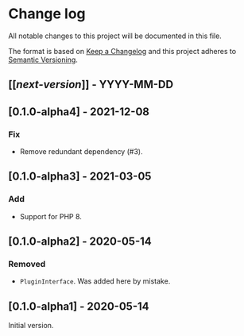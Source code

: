 # Change log
All notable changes to this project will be documented in this file.

The format is based on [Keep a Changelog](http://keepachangelog.com/)
and this project adheres to [Semantic Versioning](http://semver.org/).

## [[*next-version*]] - YYYY-MM-DD

## [0.1.0-alpha4] - 2021-12-08
### Fix
- Remove redundant dependency (#3).

## [0.1.0-alpha3] - 2021-03-05
### Add
- Support for PHP 8.

## [0.1.0-alpha2] - 2020-05-14
### Removed
- `PluginInterface`. Was added here by mistake.

## [0.1.0-alpha1] - 2020-05-14
Initial version.
